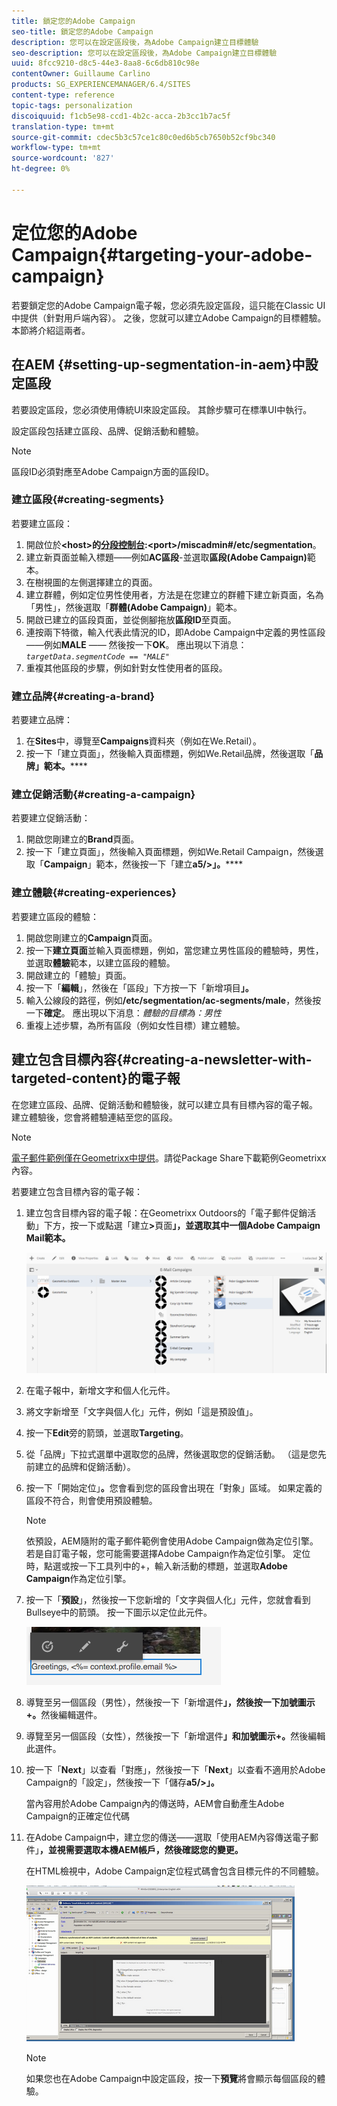 ```yaml
---
title: 鎖定您的Adobe Campaign
seo-title: 鎖定您的Adobe Campaign
description: 您可以在設定區段後，為Adobe Campaign建立目標體驗
seo-description: 您可以在設定區段後，為Adobe Campaign建立目標體驗
uuid: 8fcc9210-d8c5-44e3-8aa8-6c6db810c98e
contentOwner: Guillaume Carlino
products: SG_EXPERIENCEMANAGER/6.4/SITES
content-type: reference
topic-tags: personalization
discoiquuid: f1cb5e98-ccd1-4b2c-acca-2b3cc1b7ac5f
translation-type: tm+mt
source-git-commit: cdec5b3c57ce1c80c0ed6b5cb7650b52cf9bc340
workflow-type: tm+mt
source-wordcount: '827'
ht-degree: 0%

---
```



# 定位您的Adobe Campaign{#targeting-your-adobe-campaign}

若要鎖定您的Adobe Campaign電子報，您必須先設定區段，這只能在Classic UI中提供（針對用戶端內容）。 之後，您就可以建立Adobe Campaign的目標體驗。 本節將介紹這兩者。

## 在AEM {#setting-up-segmentation-in-aem}中設定區段

若要設定區段，您必須使用傳統UI來設定區段。 其餘步驟可在標準UI中執行。

設定區段包括建立區段、品牌、促銷活動和體驗。

>[!NOTE]
>
>區段ID必須對應至Adobe Campaign方面的區段ID。

### 建立區段{#creating-segments}

若要建立區段：

1. 開啟位於&#x200B;**&lt;host>的[分段控制台](http://localhost:4502/miscadmin#/etc/segmentation):&lt;port>/miscadmin#/etc/segmentation**。
1. 建立新頁面並輸入標題——例如&#x200B;**AC區段**-並選取&#x200B;**區段(Adobe Campaign)**&#x200B;範本。
1. 在樹視圖的左側選擇建立的頁面。
1. 建立群體，例如定位男性使用者，方法是在您建立的群體下建立新頁面，名為「男性」，然後選取「**群體(Adobe Campaign)**」範本。
1. 開啟已建立的區段頁面，並從側腳拖放&#x200B;**區段ID**&#x200B;至頁面。
1. 連按兩下特徵，輸入代表此情況的ID，即Adobe Campaign中定義的男性區段——例如&#x200B;**MALE** —— 然後按一下&#x200B;**OK**。 應出現以下消息：*`targetData.segmentCode == "MALE"`*
1. 重複其他區段的步驟，例如針對女性使用者的區段。

### 建立品牌{#creating-a-brand}

若要建立品牌：

1. 在&#x200B;**Sites**&#x200B;中，導覽至&#x200B;**Campaigns**&#x200B;資料夾（例如在We.Retail）。
1. 按一下「建立頁面」，然後輸入頁面標題，例如We.Retail品牌，然後選取「**品牌」範本。******

### 建立促銷活動{#creating-a-campaign}

若要建立促銷活動：

1. 開啟您剛建立的&#x200B;**Brand**&#x200B;頁面。
1. 按一下「建立頁面」，然後輸入頁面標題，例如We.Retail Campaign，然後選取「**Campaign**」範本，然後按一下「建立&#x200B;**a5/>」。******

### 建立體驗{#creating-experiences}

若要建立區段的體驗：

1. 開啟您剛建立的&#x200B;**Campaign**&#x200B;頁面。
1. 按一下&#x200B;**建立頁面**&#x200B;並輸入頁面標題，例如，當您建立男性區段的體驗時，男性，並選取&#x200B;**體驗**&#x200B;範本，以建立區段的體驗。
1. 開啟建立的「體驗」頁面。
1. 按一下「**編輯**」，然後在「區段」下方按一下「新增項目&#x200B;**」。**
1. 輸入公線段的路徑，例如&#x200B;**/etc/segmentation/ac-segments/male**，然後按一下&#x200B;**確定**。 應出現以下消息：*體驗的目標為：男性*
1. 重複上述步驟，為所有區段（例如女性目標）建立體驗。

## 建立包含目標內容{#creating-a-newsletter-with-targeted-content}的電子報

在您建立區段、品牌、促銷活動和體驗後，就可以建立具有目標內容的電子報。 建立體驗後，您會將體驗連結至您的區段。

>[!NOTE]
>
>[電子郵件範例僅在Geometrixx中提供](/help/sites-developing/we-retail.md)。請從Package Share下載範例Geometrixx內容。

若要建立包含目標內容的電子報：

1. 建立包含目標內容的電子報：在Geometrixx Outdoors的「電子郵件促銷活動」下方，按一下或點選「建立&#x200B;**>**&#x200B;頁面&#x200B;**」，並選取其中一個Adobe Campaign Mail範本。**

   ![chlimage_1-188](assets/chlimage_1-188.png)

1. 在電子報中，新增文字和個人化元件。
1. 將文字新增至「文字與個人化」元件，例如「這是預設值」。
1. 按一下&#x200B;**Edit**&#x200B;旁的箭頭，並選取&#x200B;**Targeting**。
1. 從「品牌」下拉式選單中選取您的品牌，然後選取您的促銷活動。 （這是您先前建立的品牌和促銷活動）。
1. 按一下「開始定位」**。**&#x200B;您會看到您的區段會出現在「對象」區域。 如果定義的區段不符合，則會使用預設體驗。

   >[!NOTE]
   >
   >依預設，AEM隨附的電子郵件範例會使用Adobe Campaign做為定位引擎。 若是自訂電子報，您可能需要選擇Adobe Campaign作為定位引擎。 定位時，點選或按一下工具列中的+，輸入新活動的標題，並選取&#x200B;**Adobe Campaign**&#x200B;作為定位引擎。

1. 按一下「**預設**」，然後按一下您新增的「文字與個人化」元件，您就會看到Bullseye中的箭頭。 按一下圖示以定位此元件。

   ![chlimage_1-189](assets/chlimage_1-189.png)

1. 導覽至另一個區段（男性），然後按一下「新增選件&#x200B;**」，然後按一下加號圖示+。**&#x200B;然後編輯選件。
1. 導覽至另一個區段（女性），然後按一下「新增選件&#x200B;**」和加號圖示+。**&#x200B;然後編輯此選件。
1. 按一下「**Next**」以查看「對應」，然後按一下「**Next**」以查看不適用於Adobe Campaign的「設定」，然後按一下「儲存&#x200B;**a5/>」。**

   當內容用於Adobe Campaign內的傳送時，AEM會自動產生Adobe Campaign的正確定位代碼

1. 在Adobe Campaign中，建立您的傳送——選取「使用AEM內容傳送電子郵件」**，並視需要選取本機AEM帳戶，然後確認您的變更。**

   在HTML檢視中，Adobe Campaign定位程式碼會包含目標元件的不同體驗。

   ![chlimage_1-190](assets/chlimage_1-190.png)

   >[!NOTE]
   >
   >如果您也在Adobe Campaign中設定區段，按一下&#x200B;**預覽**&#x200B;將會顯示每個區段的體驗。

